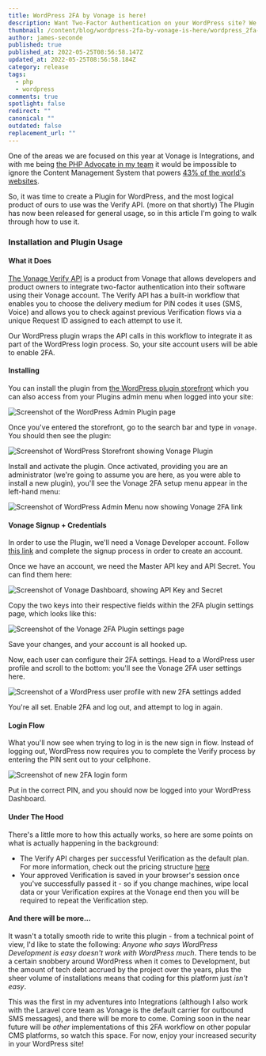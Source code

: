 ```yaml
---
title: WordPress 2FA by Vonage is here!
description: Want Two-Factor Authentication on your WordPress site? We've got you covered!
thumbnail: /content/blog/wordpress-2fa-by-vonage-is-here/wordpress_2fa-vonage.jpg
author: james-seconde
published: true
published_at: 2022-05-25T08:56:58.147Z
updated_at: 2022-05-25T08:56:58.184Z
category: release
tags:
  - php
  - wordpress
comments: true
spotlight: false
redirect: ""
canonical: ""
outdated: false
replacement_url: ""
---
```

One of the areas we are focused on this year at Vonage is Integrations, and with me being [the PHP Advocate in my team](https://developer.vonage.com/blog/21/10/11/james-seconde-joins-the-developer-relations-team) it would be impossible to ignore the Content Management System that powers [43% of the world's websites](https://kinsta.com/wordpress-market-share/).

So, it was time to create a Plugin for WordPress, and the most logical product of ours to use was the Verify API. (more on that shortly) The Plugin has now been released for general usage, so in this article I'm going to walk through how to use it.

### Installation and Plugin Usage

#### What it Does

[The Vonage Verify API](https://developer.vonage.com/verify/overview) is a product from Vonage that allows developers and product owners to integrate two-factor authentication into their software using their Vonage account. The Verify API has a built-in workflow that enables you to choose the delivery medium for PIN codes it uses (SMS, Voice) and allows you to check against previous Verification flows via a unique Request ID assigned to each attempt to use it.

Our WordPress plugin wraps the API calls in this workflow to integrate it as part of the WordPress login process. So, your site account users will be able to enable 2FA.

#### Installing

You can install the plugin from [the WordPress plugin storefront](https://en-gb.wordpress.org/plugins/) which you can also access from your Plugins admin menu when logged into your site:

![Screenshot of the WordPress Admin Plugin page](/content/blog/wordpress-2fa-by-vonage-is-here/screenshot-2022-05-24-at-13.39.48-1.png)

Once you've entered the storefront, go to the search bar and type in `vonage`. You should then see the plugin:

![Screenshot of WordPress Storefront showing Vonage Plugin](/content/blog/wordpress-2fa-by-vonage-is-here/screenshot-2022-05-24-at-13.41.54.png)

Install and activate the plugin. Once activated, providing you are an administrator (we're going to assume you are here, as you were able to install a new plugin), you'll see the Vonage 2FA setup menu appear in the left-hand menu:

![Screenshot of WordPress Admin Menu now showing Vonage 2FA link](/content/blog/wordpress-2fa-by-vonage-is-here/screenshot-2022-05-24-at-13.43.25-1.png)

#### Vonage Signup + Credentials

In order to use the Plugin, we'll need a Vonage Developer account. Follow [this link](https://dashboard.nexmo.com/sign-up) and complete the signup process in order to create an account.

Once we have an account, we need the Master API key and API Secret. You can find them here:

![Screenshot of Vonage Dashboard, showing API Key and Secret](/content/blog/wordpress-2fa-by-vonage-is-here/screenshot-2022-05-24-at-13.47.13.png)

Copy the two keys into their respective fields within the 2FA plugin settings page, which looks like this:

![Screenshot of the Vonage 2FA Plugin settings page](/content/blog/wordpress-2fa-by-vonage-is-here/screenshot-2022-05-24-at-13.51.59.png)

Save your changes, and your account is all hooked up.

Now, each user can configure their 2FA settings. Head to a WordPress user profile and scroll to the bottom: you'll see the Vonage 2FA user settings here.

![Screenshot of a WordPress user profile with new 2FA settings added](/content/blog/wordpress-2fa-by-vonage-is-here/screenshot-2022-05-24-at-13.57.48.png)

You're all set. Enable 2FA and log out, and attempt to log in again.

#### Login Flow

What you'll now see when trying to log in is the new sign in flow. Instead of logging out, WordPress now requires you to complete the Verify process by entering the PIN sent out to your cellphone.

![Screenshot of new 2FA login form](/content/blog/wordpress-2fa-by-vonage-is-here/screenshot-2022-05-25-at-08.41.41.png)

Put in the correct PIN, and you should now be logged into your WordPress Dashboard.

#### Under The Hood

There's a little more to how this actually works, so here are some points on what is actually happening in the background:

* The Verify API charges per successful Verification as the default plan. For more information, check out the pricing structure [here](https://www.vonage.com/communications-apis/verify/pricing/)
* Your approved Verification is saved in your browser's session once you've successfully passed it - so if you change machines, wipe local data or your Verification expires at the Vonage end then you will be required to repeat the Verification step.

#### And there will be more...

It wasn't a totally smooth ride to write this plugin - from a technical point of view, I'd like to state the following: *Anyone who says WordPress Development is easy doesn't work with WordPress much*. There tends to be a certain snobbery around WordPress when it comes to Development, but the amount of tech debt accrued by the project over the years, plus the sheer volume of installations means that coding for this platform just *isn't easy*.

This was the first in my adventures into Integrations (although I also work with the Laravel core team as Vonage is the default carrier for outbound SMS messages), and there will be more to come. Coming soon in the near future will be *other* implementations of this 2FA workflow on other popular CMS platforms, so watch this space. For now, enjoy your increased security in your WordPress site!